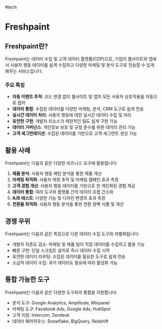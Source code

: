 #tech
# Freshpaint

## Freshpaint란?

Freshpaint는 데이터 수집 및 고객 데이터 플랫폼(CDP)으로, 기업이 웹사이트와 앱에서 사용자 행동 데이터를 쉽게 수집하고 다양한 마케팅 및 분석 도구로 전송할 수 있게 해주는 서비스입니다.

### 주요 특징
- **자동 이벤트 추적**: 코드 변경 없이 웹사이트 및 앱의 모든 사용자 상호작용을 자동으로 캡처
- **데이터 통합**: 수집된 데이터를 다양한 마케팅, 분석, CRM 도구로 쉽게 전송
- **실시간 데이터 처리**: 사용자 행동에 대한 실시간 데이터 수집 및 처리
- **유연한 구현**: 개발자 리소스가 제한적인 팀도 쉽게 구현 가능
- **데이터 거버넌스**: 개인정보 보호 및 규정 준수를 위한 데이터 관리 기능
- **고객 세그먼테이션**: 수집된 데이터를 기반으로 고객 세그먼트 생성 가능

## 활용 사례

Freshpaint는 다음과 같은 다양한 비즈니스 요구에 활용됩니다:

1. **제품 분석**: 사용자 행동 패턴 분석을 통한 제품 개선
2. **마케팅 최적화**: 사용자 여정 추적 및 마케팅 캠페인 효과 측정
3. **고객 경험 개선**: 사용자 행동 데이터를 기반으로 한 개인화된 경험 제공
4. **데이터 통합**: 여러 도구와 플랫폼 간의 데이터 흐름 간소화
5. **A/B 테스트**: 다양한 기능 및 디자인 변경의 효과 측정
6. **전환율 최적화**: 사용자 행동 분석을 통한 전환 장벽 식별 및 개선

## 경쟁 우위

Freshpaint는 다음과 같은 특징으로 다른 데이터 수집 도구와 차별화됩니다:

- 개발자 의존도 감소: 마케팅 및 제품 팀이 직접 데이터를 수집하고 활용 가능
- 빠른 구현: 단일 스크립트 설치로 즉시 데이터 수집 시작
- 유연한 데이터 라우팅: 수집된 데이터를 필요한 도구로 쉽게 전송
- 소급적 데이터 수집: 과거 데이터도 필요에 따라 활성화 가능

## 통합 가능한 도구

Freshpaint는 다음과 같은 다양한 도구와의 통합을 지원합니다:
- 분석 도구: Google Analytics, Amplitude, Mixpanel
- 마케팅 도구: Facebook Ads, Google Ads, HubSpot
- 고객 지원: Intercom, Zendesk
- 데이터 웨어하우스: Snowflake, BigQuery, Redshift
